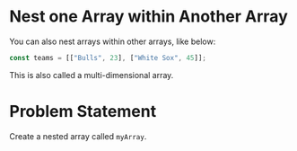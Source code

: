 # Nest one Array within Another Array
You can also nest arrays within other arrays, like below:
```javascript
const teams = [["Bulls", 23], ["White Sox", 45]];
```
This is also called a multi-dimensional array.

# Problem Statement
Create a nested array called ```myArray```.
